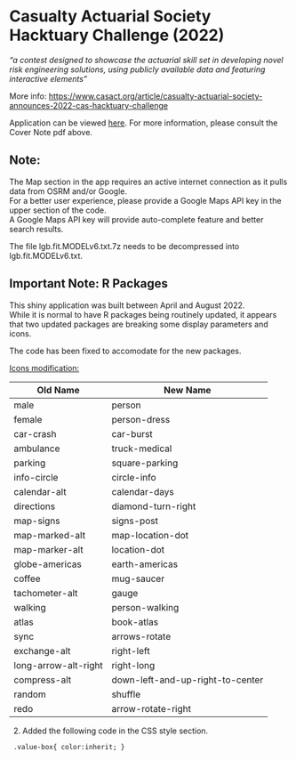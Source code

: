# Casualty Actuarial Society Hacktuary Challenge (2022)

*“a contest designed to showcase the actuarial skill set in developing novel risk engineering solutions,
using publicly available data and featuring interactive elements”*

More info: https://www.casact.org/article/casualty-actuarial-society-announces-2022-cas-hacktuary-challenge

Application can be viewed [here](https://hacktuary.shinyapps.io/toolkit/).
For more information, please consult the Cover Note pdf above.


## Note:  
  
The Map section in the app requires an active internet connection as it pulls data from OSRM and/or Google.  
For a better user experience, please provide a Google Maps API key in the upper section of the code.  
A Google Maps API key will provide auto-complete feature and better search results.  
  
The file lgb.fit.MODELv6.txt.7z needs to be decompressed into lgb.fit.MODELv6.txt.  


## Important Note: R Packages 

This shiny application was built between April and August 2022.  
While it is normal to have R packages being routinely updated, it appears that two updated packages are breaking some display parameters and icons.

The code has been fixed to accomodate for the new packages.

[Icons modification:](https://fontawesome.com/docs/web/setup/upgrade/whats-changed#icons-renamed-in-version-6)  

| Old Name  | New Name |
| ------------- | ------------- |
| male  | person  |
| female  | person-dress  |
| car-crash  | car-burst  |
| ambulance | truck-medical  |
| parking  | square-parking  |
| info-circle  | circle-info  |
| calendar-alt  | calendar-days  |
| directions | diamond-turn-right |
| map-signs | signs-post |
| map-marked-alt | map-location-dot |
| map-marker-alt | location-dot |
| globe-americas | earth-americas |
| coffee | mug-saucer |
| tachometer-alt | gauge |
| walking | person-walking |
| atlas	| book-atlas |
| sync | arrows-rotate |
| exchange-alt | right-left |
| long-arrow-alt-right | right-long |
| compress-alt | down-left-and-up-right-to-center |
| random | shuffle |
| redo | arrow-rotate-right |
  
2) Added the following code in the CSS style section.
  
  ` .value-box{ color:inherit; }`
